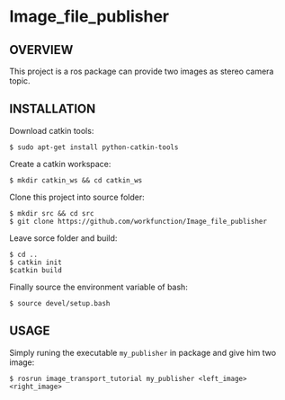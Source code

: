 # Image_file_publisher
## OVERVIEW
This project is a ros package can provide two images as stereo camera topic.

## INSTALLATION
Download catkin tools: 

    $ sudo apt-get install python-catkin-tools

Create a catkin workspace:

    $ mkdir catkin_ws && cd catkin_ws

Clone this project into source folder:

    $ mkdir src && cd src
    $ git clone https://github.com/workfunction/Image_file_publisher

Leave sorce folder and build:

    $ cd ..
    $ catkin init
    $catkin build

Finally source the environment variable of bash:

    $ source devel/setup.bash

## USAGE
Simply runing the executable `my_publisher` in package and give him two image:

    $ rosrun image_transport_tutorial my_publisher <left_image> <right_image>
